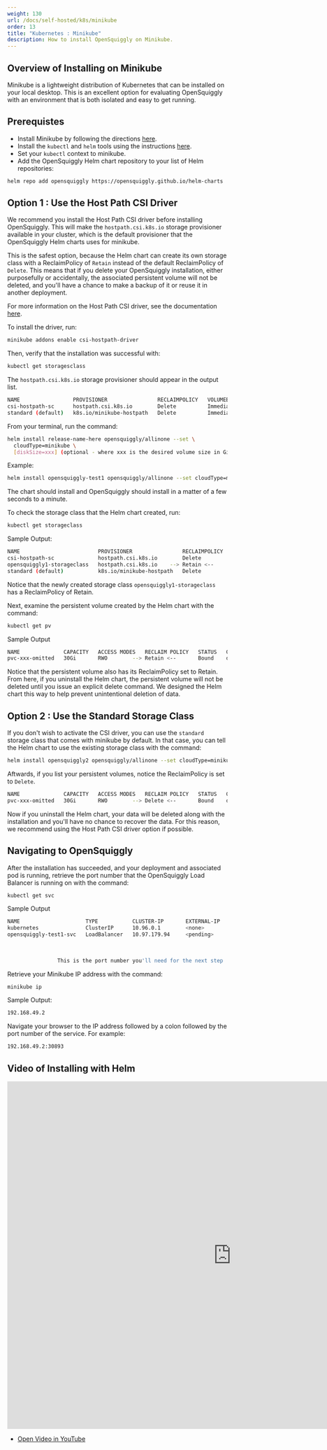 ```yaml
---
weight: 130
url: /docs/self-hosted/k8s/minikube
order: 13
title: "Kubernetes : Minikube"
description: How to install OpenSquiggly on Minikube.
---
```

## Overview of Installing on Minikube

Minikube is a lightweight distribution of Kubernetes that can be installed
on your local desktop. This is an excellent option for evaluating OpenSquiggly
with an environment that is both isolated and easy to get running.

## Prerequistes

* Install Minikube by following the directions <a href="https://minikube.sigs.k8s.io/docs/start/" target="_blank">here</a>.
* Install the ```kubectl``` and ```helm``` tools using the instructions <a href="/docs/self-hosted/kubernetes/#installing-kubectl">here</a>.
* Set your ```kubectl``` context to minikube.
* Add the OpenSquiggly Helm chart repository to your list of Helm repositories:

```bash
helm repo add opensquiggly https://opensquiggly.github.io/helm-charts
```

## Option 1 : Use the Host Path CSI Driver

We recommend you install the Host Path CSI driver before installing OpenSquiggly. This
will make the ```hostpath.csi.k8s.io``` storage provisioner available in your cluster,
which is the default provisioner that the OpenSquiggly Helm charts uses for minikube.

This is the safest option, because the Helm chart can create its own storage class with
a ReclaimPolicy of ```Retain``` instead of the default ReclaimPolicy of ```Delete```. This
means that if you delete your OpenSquiggly installation, either purposefully or accidentally,
the associated persistent volume will not be deleted, and you'll have a chance to make
a backup of it or reuse it in another deployment.

For more information on the Host Path CSI driver, see the documentation <a href="https://minikube.sigs.k8s.io/docs/tutorials/volume_snapshots_and_csi/" target="_blank">here</a>.

To install the driver, run:
```bash
minikube addons enable csi-hostpath-driver
```

Then, verify that the installation was successful with:

```bash
kubectl get storagesclass
```

The ```hostpath.csi.k8s.io``` storage provisioner should appear in the output list.

```bash
NAME                 PROVISIONER                RECLAIMPOLICY   VOLUMEBINDINGMODE   ALLOWVOLUMEEXPANSION   AGE
csi-hostpath-sc      hostpath.csi.k8s.io        Delete          Immediate           false                  18m  <----
standard (default)   k8s.io/minikube-hostpath   Delete          Immediate           false                  185d

```

From your terminal, run the command:

```bash
helm install release-name-here opensquiggly/allinone --set \
  cloudType=minikube \
  [diskSize=xxx] (optional - where xxx is the desired volume size in Gigabytes)
```

Example:

```bash
helm install opensquiggly-test1 opensquiggly/allinone --set cloudType=minikube,diskSize=30
```

The chart should install and OpenSquiggly should install in a matter of a few seconds to
a minute.

To check the storage class that the Helm chart created, run:
```bash
kubectl get storageclass
```

Sample Output:
```bash
NAME                         PROVISIONER                RECLAIMPOLICY   VOLUMEBINDINGMODE      ALLOWVOLUMEEXPANSION   AGE
csi-hostpath-sc              hostpath.csi.k8s.io        Delete          Immediate              false                  100m
opensquiggly1-storageclass   hostpath.csi.k8s.io    --> Retain <--      WaitForFirstConsumer   true                   75m  <----
standard (default)           k8s.io/minikube-hostpath   Delete          Immediate              false                  185d
```

Notice that the newly created storage class ```opensquiggly1-storageclass``` has a ReclaimPolicy of Retain. 

Next, examine the persistent volume created by the Helm chart with the command:

```bash
kubectl get pv
```

Sample Output
```bash
NAME              CAPACITY   ACCESS MODES   RECLAIM POLICY   STATUS   CLAIM                       STORAGECLASS                 
pvc-xxx-omitted   30Gi       RWO        --> Retain <--       Bound    default/opensquiggly1-pvc   opensquiggly1-storageclass
```

Notice that the persistent volume also has its ReclaimPolicy set to Retain. From here, if you uninstall the Helm chart,
the persistent volume will not be deleted until you issue an explicit delete command. We designed the Helm chart this
way to help prevent unintentional deletion of data.

## Option 2 : Use the Standard Storage Class

If you don't wish to activate the CSI driver, you can use the ```standard``` storage class that comes with minikube
by default. In that case, you can tell the Helm chart to use the existing storage class with the command:

```bash
helm install opensquiggly2 opensquiggly/allinone --set cloudType=minikube,useExistingStorageClass=standard
```

Aftwards, if you list your persistent volumes, notice the ReclaimPolicy is set to ```Delete```.

```bash
NAME              CAPACITY   ACCESS MODES   RECLAIM POLICY   STATUS   CLAIM                       STORAGECLASS
pvc-xxx-omitted   30Gi       RWO        --> Delete <--       Bound    default/opensquiggly2-pvc   standard
```

Now if you uninstall the Helm chart, your data will be deleted along with the installation and you'll have no
chance to recover the data. For this reason, we recommend using the Host Path CSI driver option if possible.

## Navigating to OpenSquiggly

After the installation has succeeded, and your deployment and associated pod is running, 
retrieve the port number that the OpenSquiggly Load Balancer is running on with the
command:

```bash
kubectl get svc
```

Sample Output

```bash
NAME                     TYPE           CLUSTER-IP       EXTERNAL-IP   PORT(S)        AGE
kubernetes               ClusterIP      10.96.0.1        <none>        443/TCP        185d
opensquiggly-test1-svc   LoadBalancer   10.97.179.94     <pending>     80:30893/TCP   13m
                                                                          -----
                                                                            ^
                                                                            |
                This is the port number you'll need for the next step  -----+
```

Retrieve your Minikube IP address with the command:

```bash
minikube ip
```

Sample Output:
```bash
192.168.49.2
```

Navigate your browser to the IP address followed by a colon followed by the port number
of the service. For example:

```bash
192.168.49.2:30893
```

## Video of Installing with Helm

<iframe width="1024" height="795" src="https://www.youtube.com/embed/HLQmcbz8Vhg" frameborder="0" webkitallowfullscreen mozallowfullscreen allowfullscreen></iframe>

<div>
  <ul>
    <li><a href="https://www.youtube.com/watch?v=HLQmcbz8Vhg" target="_blank">Open Video in YouTube</a></li>
  <ul>
</div>